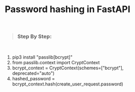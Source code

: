 # Password hashing in FastAPI

<br>

> ### Step By Step:

<br>

1. pip3 install "passlib[bcrypt]"
2. from passlib.context import CryptContext
3. bcrypt_context = CryptContext(schemes=["bcrypt"], deprecated="auto")
4. hashed_password = bcrypt_context.hash(create_user_request.password)